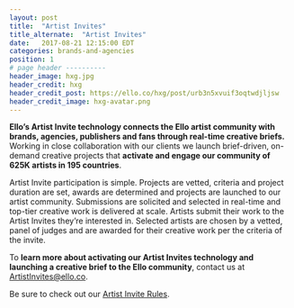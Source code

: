 ```yaml
---
layout: post
title:  "Artist Invites"
title_alternate:  "Artist Invites"
date:   2017-08-21 12:15:00 EDT
categories: brands-and-agencies
position: 1
# page header ----------
header_image: hxg.jpg
header_credit: hxg
header_credit_post: https://ello.co/hxg/post/urb3n5xvuif3oqtwdjljsw
header_credit_image: hxg-avatar.png
---
```


**Ello’s Artist Invite technology connects the Ello artist community with brands, agencies, publishers and fans through real-time creative briefs.** Working in close collaboration with our clients we launch brief-driven, on-demand creative projects that **activate and engage our community of 625K artists in 195 countries**.

Artist Invite participation is simple. Projects are vetted, criteria and project duration are set, awards are determined and projects are launched to our artist community. Submissions are solicited and selected in real-time and top-tier creative work is delivered at scale. Artists submit their work to the Artist Invites they’re interested in. Selected artists are chosen by a vetted, panel of judges and are awarded for their creative work per the criteria of the invite.

To **learn more about activating our Artist Invites technology and launching a creative brief to the Ello community**, contact us at ArtistInvites@ello.co.

Be sure to check out our [Artist Invite Rules](/wtf/policies/artist-invite-rules).
